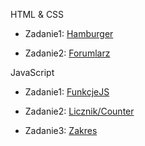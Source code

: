 <!-- rOZWIĄZANIA -->
HTML & CSS


* Zadanie1: [Hamburger](https://mrosiak546.github.io/ITNAF_HTML_CSS/zad1/)


* Zadanie2: [Forumlarz](https://mrosiak546.github.io/ITNAF_HTML_CSS/zad2/)
  

JavaScript


* Zadanie1: [FunkcjeJS](https://mrosiak546.github.io/ITNAF_HTML_CSS/zad3/)


* Zadanie2: [Licznik/Counter](https://mrosiak546.github.io/ITNAF_HTML_CSS/zad4/)


* Zadanie3: [Zakres](https://mrosiak546.github.io/ITNAF_HTML_CSS/zad5/)
